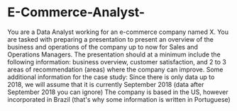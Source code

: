 # E-Commerce-Analyst-
You are a Data Analyst working for an e-commerce company named X. 
You are tasked with preparing a presentation to present an overview of the business and operations of the company up to now for Sales and Operations Managers. The presentation should at a minimum include the following information: business overview, customer satisfaction, and 2 to 3 areas of recommendation (areas) where the company can improve.
Some additional information for the case study: Since there is only data up to 2018, we will assume that it is currently September 2018 (data after September 2018 you can ignore) The company is based in the US, however incorporated in Brazil (that's why some information is written in Portuguese)
